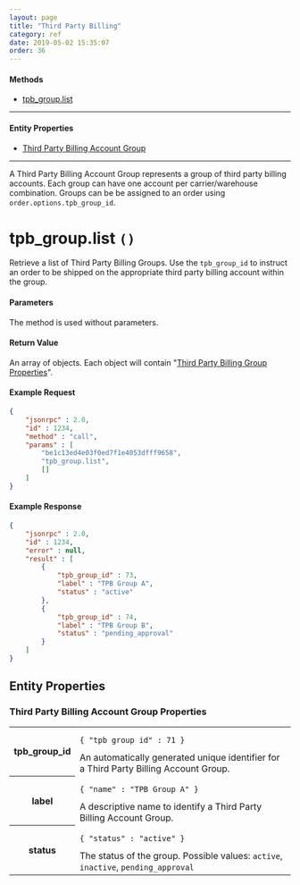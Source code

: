 ```yaml
---
layout: page
title: "Third Party Billing"
category: ref
date: 2019-05-02 15:35:07
order: 36
---
```


#### Methods

 * [tpb_group.list](#tpb_group_list)

----

#### Entity Properties

 * [Third Party Billing Account Group](#tpb_group_properties)

----

A Third Party Billing Account Group represents a group of third party billing accounts.  Each group can have one account
per carrier/warehouse combination. Groups can be be assigned to an order using `order.options.tpb_group_id`.


<h1 id="tpb_group_list">
tpb_group.list
<code>()</code>
</h1>

Retrieve a list of Third Party Billing Groups. Use the `tpb_group_id` to instruct an order to be shipped on the appropriate
third party billing account within the group.

#### Parameters

The method is used without parameters.

#### Return Value

An array of objects. Each object will contain "<a href="#tpb_group_properties">Third Party Billing Group Properties</a>".

#### Example Request

```json
{
    "jsonrpc" : 2.0,
    "id" : 1234,
    "method" : "call",
    "params" : [
        "be1c13ed4e03f0ed7f1e4053dfff9658",
        "tpb_group.list",
        []
    ]
}
```

#### Example Response

```json
{
    "jsonrpc" : 2.0,
    "id" : 1234,
    "error" : null,
    "result" : [
        {
            "tpb_group_id" : 73,
            "label" : "TPB Group A",
            "status" : "active"
        },
        {
            "tpb_group_id" : 74,
            "label" : "TPB Group B",
            "status" : "pending_approval"
        }
    ]
}
```

## Entity Properties

<h3 id="tpb_group_properties">
    Third Party Billing Account Group Properties
</h3>

<table class="table-striped">
<tbody>
    <tr>
        <th>tpb_group_id</th>
        <td>
            <pre><code>{ "tpb_group_id" : 71 }</code></pre>
            An automatically generated unique identifier for a Third Party Billing Account Group.
        </td>
    </tr>
    <tr>
        <th>label</th>
        <td>
            <pre><code>{ "name" : "TPB Group A" }</code></pre>
            A descriptive name to identify a Third Party Billing Account Group.
        </td>
    </tr>
    <tr>
        <th>status</th>
        <td>
            <pre><code>{ "status" : "active" }</code></pre>
            The status of the group. Possible values: <code>active</code>, <code>inactive</code>, <code>pending_approval</code> 
        </td>
    </tr>
</tbody>
</table>
